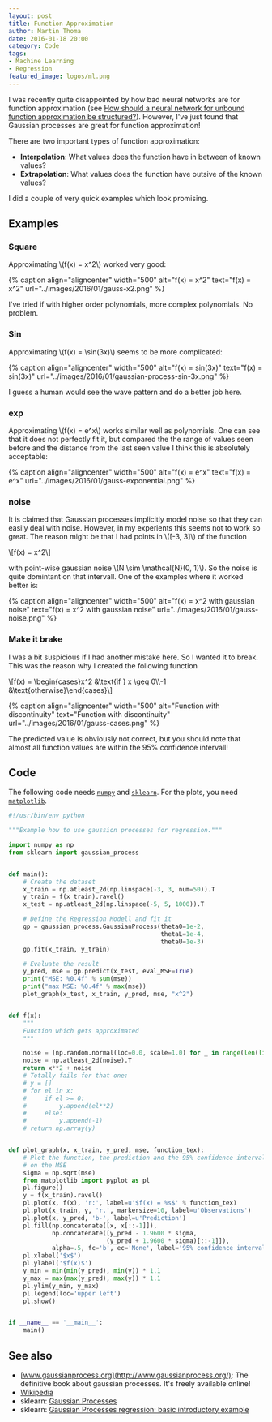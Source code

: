 ```yaml
---
layout: post
title: Function Approximation
author: Martin Thoma
date: 2016-01-18 20:00
category: Code
tags:
- Machine Learning
- Regression
featured_image: logos/ml.png
---
```


I was recently quite disappointed by how bad neural networks are for function
approximation (see [How should a neural network for unbound function approximation be structured?](http://datascience.stackexchange.com/q/9495/8820)). However, I've just found that
Gaussian processes are great for function approximation!

There are two important types of function approximation:

* **Interpolation**: What values does the function have in between of known
  values?
* **Extrapolation**: What values does the function have outsive of the known
  values?

I did a couple of very quick examples which look promising.


## Examples


### Square

Approximating \\(f(x) = x^2\\) worked very good:

{% caption align="aligncenter" width="500" alt="f(x) = x^2" text="f(x) = x^2" url="../images/2016/01/gauss-x2.png" %}

I've tried if with higher order polynomials, more complex polynomials. No
problem.


### Sin

Approximating \\(f(x) = \sin(3x)\\) seems to be more complicated:

{% caption align="aligncenter" width="500" alt="f(x) = sin(3x)" text="f(x) = sin(3x)" url="../images/2016/01/gaussian-process-sin-3x.png" %}

I guess a human would see the wave pattern and do a better job here.


### exp

Approximating \\(f(x) = e^x\\) works similar well as polynomials. One can see
that it does not perfectly fit it, but compared the the range of values seen
before and the distance from the last seen value I think this is absolutely
acceptable:

{% caption align="aligncenter" width="500" alt="f(x) = e^x" text="f(x) = e^x" url="../images/2016/01/gauss-exponential.png" %}


### noise

It is claimed that Gaussian processes implicitly model noise so that they can
easily deal with noise. However, in my experients this seems not to work so
great. The reason might be that I had points in \\([-3, 3]\\) of the function

\\[f(x) = x^2\\]

with point-wise gaussian noise \\(N \sim \mathcal{N}(0, 1)\\). So the noise is
quite domintant on that intervall. One of the examples where it worked better
is:

{% caption align="aligncenter" width="500" alt="f(x) = x^2 with gaussian noise" text="f(x) = x^2 with gaussian noise" url="../images/2016/01/gauss-noise.png" %}


### Make it brake

I was a bit suspicious if I had another mistake here. So I wanted it to break.
This was the reason why I created the following function

\\[f(x) = \begin{cases}x^2 &\text{if } x \geq 0\\\\-1 &\text{otherwise}\end{cases}\\]

{% caption align="aligncenter" width="500" alt="Function with discontinuity" text="Function with discontinuity" url="../images/2016/01/gauss-cases.png" %}

The predicted value is obviously not correct, but you should note that almost
all function values are within the 95% confidence intervall!


## Code

The following code needs [`numpy`](http://docs.scipy.org/doc/numpy-1.10.1/user/install.html)
and [`sklearn`](http://scikit-learn.org/stable/install.html). For the plots,
you need [`matplotlib`](http://matplotlib.org/users/installing.html).

```python
#!/usr/bin/env python

"""Example how to use gaussion processes for regression."""

import numpy as np
from sklearn import gaussian_process


def main():
    # Create the dataset
    x_train = np.atleast_2d(np.linspace(-3, 3, num=50)).T
    y_train = f(x_train).ravel()
    x_test = np.atleast_2d(np.linspace(-5, 5, 1000)).T

    # Define the Regression Modell and fit it
    gp = gaussian_process.GaussianProcess(theta0=1e-2,
                                          thetaL=1e-4,
                                          thetaU=1e-3)
    gp.fit(x_train, y_train)

    # Evaluate the result
    y_pred, mse = gp.predict(x_test, eval_MSE=True)
    print("MSE: %0.4f" % sum(mse))
    print("max MSE: %0.4f" % max(mse))
    plot_graph(x_test, x_train, y_pred, mse, "x^2")


def f(x):
    """
    Function which gets approximated
    """

    noise = [np.random.normal(loc=0.0, scale=1.0) for _ in range(len(list(x)))]
    noise = np.atleast_2d(noise).T
    return x**2 + noise
    # Totally fails for that one:
    # y = []
    # for el in x:
    #     if el >= 0:
    #         y.append(el**2)
    #     else:
    #         y.append(-1)
    # return np.array(y)


def plot_graph(x, x_train, y_pred, mse, function_tex):
    # Plot the function, the prediction and the 95% confidence interval based
    # on the MSE
    sigma = np.sqrt(mse)
    from matplotlib import pyplot as pl
    pl.figure()
    y = f(x_train).ravel()
    pl.plot(x, f(x), 'r:', label=u'$f(x) = %s$' % function_tex)
    pl.plot(x_train, y, 'r.', markersize=10, label=u'Observations')
    pl.plot(x, y_pred, 'b-', label=u'Prediction')
    pl.fill(np.concatenate([x, x[::-1]]),
            np.concatenate([y_pred - 1.9600 * sigma,
                           (y_pred + 1.9600 * sigma)[::-1]]),
            alpha=.5, fc='b', ec='None', label='95% confidence interval')
    pl.xlabel('$x$')
    pl.ylabel('$f(x)$')
    y_min = min(min(y_pred), min(y)) * 1.1
    y_max = max(max(y_pred), max(y)) * 1.1
    pl.ylim(y_min, y_max)
    pl.legend(loc='upper left')
    pl.show()


if __name__ == '__main__':
    main()

```




## See also

* [www.gaussianprocess.org](http://www.gaussianprocess.org/): The definitive book about gaussian processes. It's freely available online!
* [Wikipedia](https://en.wikipedia.org/wiki/Kriging)
* sklearn: [Gaussian Processes](http://scikit-learn.org/stable/modules/gaussian_process.html)
* sklearn: [Gaussian Processes regression: basic introductory example](http://scikit-learn.org/stable/auto_examples/gaussian_process/plot_gp_regression.html)

